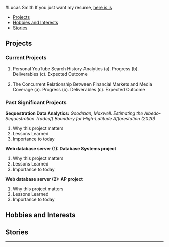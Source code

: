 #Lucas Smith
If you just want my resume, [here is is](https://smith-ld.github.io/Smith_Lucas_Resume.pdf)
* [Projects](https://smith-ld.github.io/#projects)
* [Hobbies and Interests](https://smith-ld.github.io/#hobbies-and-interests)
* [Stories](https://smith-ld.github.io/#stories)



## Projects

### Current Projects

1. Personal YouTube Search History Analytics
  (a). Progress
  (b). Deliverables
  (c). Expected Outcome

2. The Concurrent Relationship Between Financial Markets and Media Coverage
  (a). Progress
  (b). Deliverables
  (c). Expected Outcome



### Past Significant Projects

**Sequestration Data Analytics:**
  _Goodman, Maxwell. Estimating the Albedo-Sequestration Tradeoff Boundary for High-Latitude Afforestation (2020)_
  1. Why this project matters
  2. Lessons Learned
  3. Importance to today

**Web database server (1): Database Systems project**
  1. Why this project matters
  2. Lessons Learned
  3. Importance to today

**Web database server (2): AP project**
  1. Why this project matters
  2. Lessons Learned
  3. Importance to today



## Hobbies and Interests

## Stories
___




